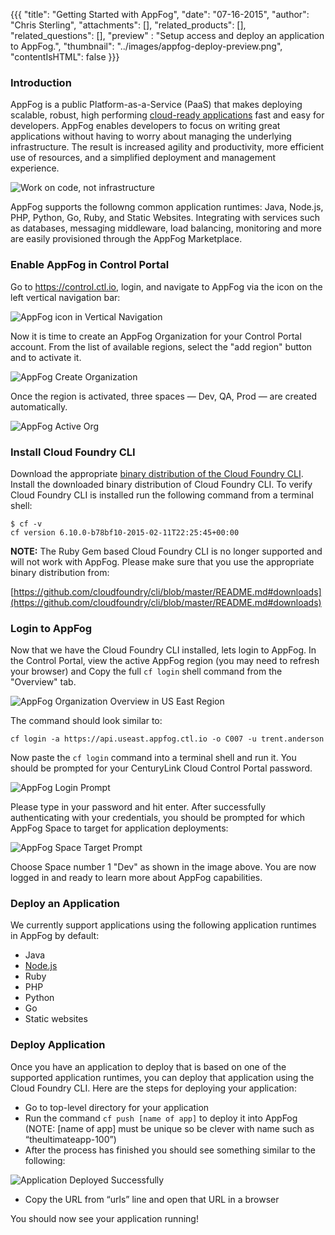 {{{
  "title": "Getting Started with AppFog",
  "date": "07-16-2015",
  "author": "Chris Sterling",
  "attachments": [],
  "related_products": [],
  "related_questions": [],
  "preview" : "Setup access and deploy an application to AppFog.",
  "thumbnail": "../images/appfog-deploy-preview.png",
  "contentIsHTML": false
}}}

### Introduction

AppFog is a public Platform-as-a-Service (PaaS) that makes deploying scalable, robust, high performing [cloud-ready applications](http://12factor.net) fast and easy for developers. AppFog enables developers to focus on writing great applications without having to worry about managing the underlying infrastructure. The result is increased agility and productivity, more efficient use of resources, and a simplified deployment and management experience.

![Work on code, not infrastructure](../images/appfog-vs-traditional.png)

AppFog supports the followng common application runtimes: Java, Node.js, PHP, Python, Go, Ruby, and Static Websites. Integrating with services such as databases, messaging middleware, load balancing, monitoring and more are easily provisioned through the AppFog Marketplace.

### Enable AppFog in Control Portal

Go to https://control.ctl.io, login, and navigate to AppFog via the icon on the left vertical navigation bar:

![AppFog icon in Vertical Navigation](../images/appfog-icon-nav.png)

Now it is time to create an AppFog Organization for your Control Portal account. From the list of available regions, select the "add region" button and to activate it.

![AppFog Create Organization](../images/appfog-create-org.png)

Once the region is activated, three spaces &mdash; Dev, QA, Prod &mdash; are created automatically.

![AppFog Active Org](../images/appfog-org-overview.png)

### Install Cloud Foundry CLI

Download the appropriate [binary distribution of the Cloud Foundry CLI](https://github.com/cloudfoundry/cli/blob/master/README.md#downloads). Install the downloaded binary distribution of Cloud Foundry CLI. To verify Cloud Foundry CLI is installed run the following command from a terminal shell:

```
$ cf -v
cf version 6.10.0-b78bf10-2015-02-11T22:25:45+00:00
```

**NOTE:** The Ruby Gem based Cloud Foundry CLI is no longer supported and will not work with AppFog. Please make sure that you use the appropriate binary distribution from:

[https://github.com/cloudfoundry/cli/blob/master/README.md#downloads](https://github.com/cloudfoundry/cli/blob/master/README.md#downloads)

### Login to AppFog

Now that we have the Cloud Foundry CLI installed, lets login to AppFog. In the Control Portal, view the active AppFog region (you may need to refresh your browser) and Copy the full `cf login` shell command from the "Overview" tab.

![AppFog Organization Overview in US East Region](../images/appfog-overview.png)

The command should look similar to:

```
cf login -a https://api.useast.appfog.ctl.io -o C007 -u trent.anderson
```

Now paste the `cf login` command into a terminal shell and run it. You should be prompted for your CenturyLink Cloud Control Portal password.

![AppFog Login Prompt](../images/cf-cli-login-prompt.png)

Please type in your password and hit enter. After successfully authenticating with your credentials, you should be prompted for which AppFog Space to target for application deployments:

![AppFog Space Target Prompt](../images/cf-cli-space-prompt.png)

Choose Space number 1 "Dev" as shown in the image above. You are now logged in and ready to learn more about AppFog capabilities.

### Deploy an Application

We currently support applications using the following application runtimes in AppFog by default:

* Java
* [Node.js](deploy-nodejs-application.md)
* Ruby
* PHP
* Python
* Go
* Static websites

### Deploy Application

Once you have an application to deploy that is based on one of the supported application runtimes, you can deploy that application using the Cloud Foundry CLI. Here are the steps for deploying your application:

* Go to top-level directory for your application
* Run the command `cf push [name of app]` to deploy it into AppFog (NOTE: [name of app] must be unique so be clever with name such as “theultimateapp-100”)
* After the process has finished you should see something similar to the following:

![Application Deployed Successfully](../images/appfog-app-deployed.png)

* Copy the URL from “urls” line and open that URL in a browser

You should now see your application running!
